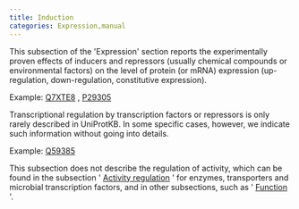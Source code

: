 ```yaml
---
title: Induction
categories: Expression,manual
---
```


This subsection of the 'Expression' section reports the experimentally proven effects of inducers and repressors (usually chemical compounds or environmental factors) on the level of protein (or mRNA) expression (up-regulation, down-regulation, constitutive expression).

Example: [Q7XTE8](https://www.uniprot.org/uniprotkb/q7xte8#expression) , [P29305](https://www.uniprot.org/uniprotkb/p29305#expression)

Transcriptional regulation by transcription factors or repressors is only rarely described in UniProtKB. In some specific cases, however, we indicate such information without going into details.

Example: [Q59385](https://www.uniprot.org/uniprotkb/q59385#expression)

This subsection does not describe the regulation of activity, which can be found in the subsection ' [Activity regulation](https://www.uniprot.org/help/activity_regulation) ' for enzymes, transporters and microbial transcription factors, and in other subsections, such as ' [Function](https://www.uniprot.org/help/function) '.
